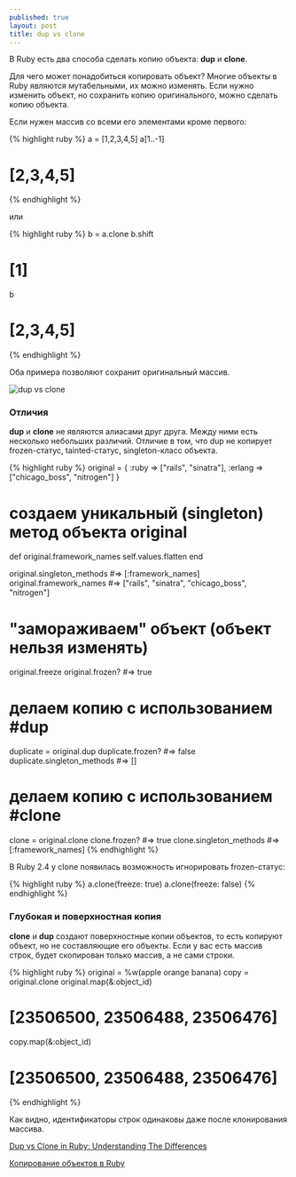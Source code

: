 ```yaml
---
published: true
layout: post
title: dup vs clone
---
```


В Ruby есть два способа сделать копию объекта: **dup** и **clone**.

Для чего может понадобиться копировать объект? Многие объекты в Ruby являются мутабельными, их можно изменять. Если нужно изменить объект, но сохранить копию оригинального, можно сделать копию объекта.

Если нужен массив со всеми его элементами кроме первого:

{% highlight ruby %}
a = [1,2,3,4,5]
a[1..-1]
# [2,3,4,5]
{% endhighlight %}

или

{% highlight ruby %}
b = a.clone
b.shift
# [1]
b
# [2,3,4,5]
{% endhighlight %}

Оба примера позволяют сохранит оригинальный массив.

![dup vs clone]({{site.baseurl}}/assets/dup-vs-clone.png)

### Отличия
**dup** и **clone** не являются алиасами друг друга. Между ними есть несколько небольших различий. Отличие в том, что dup не копирует frozen-статус, tainted-статус, singleton-класс объекта.

{% highlight ruby %}
original = {
  :ruby => ["rails", "sinatra"],
  :erlang => ["chicago_boss", "nitrogen"]
}

# создаем уникальный (singleton) метод объекта original
def original.framework_names
  self.values.flatten
end

original.singleton_methods #=> [:framework_names]
original.framework_names
#=> ["rails", "sinatra", "chicago_boss", "nitrogen"]

# "замораживаем" объект (объект нельзя изменять)
original.freeze
original.frozen? #=> true

# делаем копию с использованием #dup
duplicate = original.dup
duplicate.frozen? #=> false
duplicate.singleton_methods #=> []

# делаем копию с использованием #clone
clone = original.clone
clone.frozen? #=> true
clone.singleton_methods #=> [:framework_names]
{% endhighlight %}

В Ruby 2.4 у clone появилась возможность игнорировать frozen-статус:

{% highlight ruby %}
a.clone(freeze: true)
a.clone(freeze: false)
{% endhighlight %}

### Глубокая и поверхностная копия
**clone** и **dup** создают поверхностные копии объектов, то есть копируют объект, но не составляющие его объекты. Если у вас есть массив строк, будет скопирован только массив, а не сами строки.

{% highlight ruby %}
original = %w(apple orange banana)
copy     = original.clone
original.map(&:object_id)
# [23506500, 23506488, 23506476]
copy.map(&:object_id)
# [23506500, 23506488, 23506476]
{% endhighlight %}

Как видно, идентификаторы строк одинаковы даже после клонирования массива.

[Dup vs Clone in Ruby: Understanding The Differences](https://www.rubyguides.com/2018/11/dup-vs-clone/)

[Копирование объектов в Ruby](http://rubydev.ru/2012/09/03/object-copying-in-ruby-dup-clone/)
